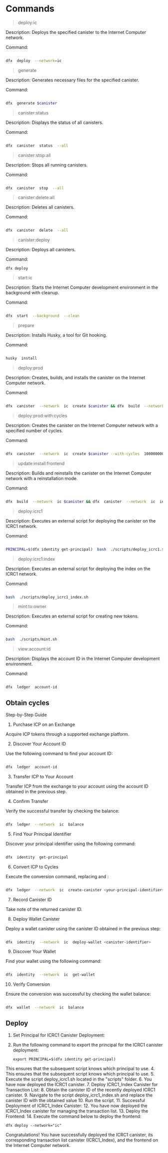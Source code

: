 
# Commands

  

> deploy:ic

Description: Deploys the specified canister to the Internet Computer network.

Command:

  

```bash

dfx  deploy  --network=ic

```

  

> generate

Description: Generates necessary files for the specified canister.

Command:

  

```bash

dfx  generate $canister

```

  

> canister:status

Description: Displays the status of all canisters.

Command:

  

```bash

dfx  canister  status  --all

```

  

> canister:stop:all

Description: Stops all running canisters.

Command:

  

```bash

dfx  canister  stop  --all

```

  

> canister:delete:all

Description: Deletes all canisters.

Command:

  

```bash

dfx  canister  delete  --all

```

  

> canister:deploy

Description: Deploys all canisters.

Command: 

    dfx deploy

> start:ic

Description: Starts the Internet Computer development environment in the background with cleanup.

Command:

  

```bash

dfx  start  --background  --clean

```

  

> prepare

  

Description: Installs Husky, a tool for Git hooking.

Command:

  

```bash

husky  install

```

  

> deploy:prod

Description: Creates, builds, and installs the canister on the Internet Computer network.

Command:

  

```bash

dfx  canister  --network  ic  create $canister && dfx  build  --network  ic $canister && dfx  canister  --network  ic  install $canister

```

  

> deploy:prod:with:cycles

Description: Creates the canister on the Internet Computer network with a specified number of cycles.

Command:

  

```bash

dfx  canister  --network  ic  create $canister --with-cycles  1000000000000

```

  

> update:install:frontend

Description: Builds and reinstalls the canister on the Internet Computer network with a reinstallation mode.

Command:

  

```bash

dfx  build  --network  ic $canister && dfx  canister  --network  ic  install $canister --mode  reinstall

```

  

> deploy:icrc1

Description: Executes an external script for deploying the canister on the ICRC1 network.

Command:

  

```bash

PRINCIPAL=$(dfx identity get-principal)  bash  ./scripts/deploy_icrc1.sh

```

  

> deploy:icrc1:index

Description: Executes an external script for deploying the index on the ICRC1 network.

Command:

  

```bash

bash  ./scripts/deploy_icrc1_index.sh

```

  

> mint:to:owner

Description: Executes an external script for creating new tokens.

Command:

  

```bash

bash  ./scripts/mint.sh

```

  

> view:account:id

Description: Displays the account ID in the Internet Computer development environment.

Command:

  

```bash

dfx  ledger  account-id

```

  

## Obtain cycles

  

Step-by-Step Guide

  

1. Purchase ICP on an Exchange

Acquire ICP tokens through a supported exchange platform.

  

2. Discover Your Account ID

Use the following command to find your account ID:

  

```bash

dfx  ledger  account-id

```

  

3. Transfer ICP to Your Account

Transfer ICP from the exchange to your account using the account ID obtained in the previous step.

  

4. Confirm Transfer

Verify the successful transfer by checking the balance:

  

```bash

dfx  ledger  --network  ic  balance

```

  

5. Find Your Principal Identifier

Discover your principal identifier using the following command:

  

```bash

dfx  identity  get-principal

```

  

6. Convert ICP to Cycles

Execute the conversion command, replacing <your-principal-identifier> and <icp-tokens>:

  

```bash

dfx  ledger  --network  ic  create-canister <your-principal-identifier> --amount <icp-tokens>

```

  

7. Record Canister ID

Take note of the returned canister ID.

  

8. Deploy Wallet Canister

Deploy a wallet canister using the canister ID obtained in the previous step:

  

```bash

dfx  identity  --network  ic  deploy-wallet <canister-identifier>

```

  

9. Discover Your Wallet

Find your wallet using the following command:

  

```bash

dfx  identity  --network  ic  get-wallet

```

  

10. Verify Conversion

Ensure the conversion was successful by checking the wallet balance:

  

```bash

dfx  wallet  --network  ic  balance

```

  

## Deploy

  

 1. Set Principal for ICRC1 Canister Deployment:
 2. Run the following command to export the principal for the ICRC1 canister deployment:

        export PRINCIPAL=$(dfx identity get-principal)
        


This ensures that the subsequent script knows which principal to use.
 4. This ensures that the subsequent script knows which principal to use.
 5. Execute the script deploy_icrc1.sh located in the "scripts" folder.
 6. You have now deployed the ICRC1 canister.
 7. Deploy ICRC1_Index Canister for Transaction List:
 8. Obtain the canister ID of the recently deployed ICRC1 canister.
 9. Navigate to the script deploy_icrc1_index.sh and replace the canister ID with the obtained value
 10. Run the script.
 11. Successful Deployment of ICRC1_Index Canister:
 12. You have now deployed the ICRC1_Index canister for managing the transaction list.
 13. Deploy the Frontend:
 14. Execute the command below to deploy the frontend:

    dfx deploy --network="ic"

Congratulations! You have successfully deployed the ICRC1 canister, its corresponding transaction list canister (ICRC1_Index), and the frontend on the Internet Computer network.


